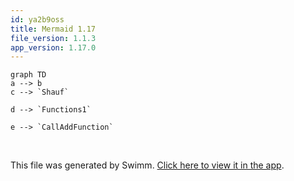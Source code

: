 ```yaml
---
id: ya2b9oss
title: Mermaid 1.17
file_version: 1.1.3
app_version: 1.17.0
---
```


<!--MERMAID {width:100}-->
```mermaid
graph TD
a --> b
c --> `Shauf`

d --> `Functions1`

e --> `CallAddFunction`
```
<!--MCONTENT {content: "graph TD<br/>\na \\-\\-\\> b<br/>\nc \\-\\-\\> `Shauf`<swm-token data-swm-token=\":repositories/TreatmentRepository.cs:9:3:3:`        public Shauf`\"/>\n\nd \\-\\-\\> `Functions1`<swm-token data-swm-token=\":functions1.cs:3:4:4:`public class Functions1`\"/>\n\ne \\-\\-\\> `CallAddFunction`<swm-token data-swm-token=\":functions2.cs:5:5:5:`    public void CallAddFunction()`\"/>"} --->

<br/>

This file was generated by Swimm. [Click here to view it in the app](https://swimm-web-app.web.app/repos/Z2l0aHViJTNBJTNBY3NoYXJwLXNoYXVsLXRlc3QlM0ElM0Fzd2ltbWlv/docs/ya2b9oss).
